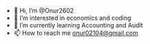 - 👋 Hi, I’m @Onur2602
- 👀 I’m interested in economics and coding
- 🌱 I’m currently learning Accounting and Audit
- 📫 How to reach me onur02104@gmail.com


